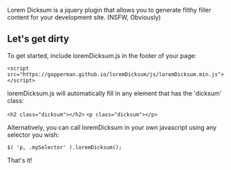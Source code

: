 Lorem Dicksum is a jquery plugin that allows you to generate filthy filler content for your development site. (NSFW, Obviously)

## Let's get dirty

To get started, include loremDicksum.js in the footer of your page:

```<script src="https://gopperman.github.io/loremDicksum/js/loremDicksum.min.js"></script>```

loremDicksum.js will automatically fill in any element that has the 'dicksum' class:

```<h2 class="dicksum"></h2>``` 
```<p class="dicksum"></p>```

Alternatively, you can call loremDicksum in your own javascript using any selector you wish:

```$( 'p, .mySelector' ).loremDicksum();```

That's it!

